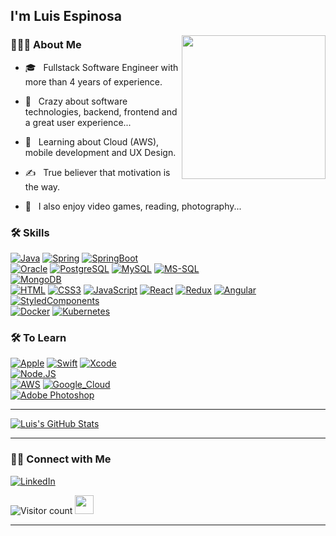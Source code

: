 ### <h2> I'm Luis Espinosa</h2>

<img align='right' src="https://media.giphy.com/media/M9gbBd9nbDrOTu1Mqx/giphy.gif" width="230">

<h3> 🧑🏻‍💻 About Me </h3>



- 🎓 &nbsp; Fullstack Software Engineer with more than 4 years of experience.

- 🤯 &nbsp; Crazy about software technologies, backend, frontend and a great user experience...

- 🔎 &nbsp; Learning about Cloud (AWS), mobile development and UX Design.

- ✍️ &nbsp; True believer that motivation is the way.

- 🤪 &nbsp; I also enjoy video games, reading, photography...



<h3>🛠 Skills</h3>

[![Java](https://img.shields.io/badge/Java-FA7343?style=for-the-badge&logo=java&logoColor=white&labelColor=101010)]()
[![Spring](https://img.shields.io/badge/Spring-3DDC84?style=for-the-badge&logo=Spring&logoColor=green&labelColor=101010)]()
[![SpringBoot](https://img.shields.io/badge/SpringBoot-3DDC84?style=for-the-badge&logo=SpringBoot&logoColor=green&labelColor=101010)]()
</br>
[![Oracle](https://img.shields.io/badge/Oracle-FA7343?style=for-the-badge&logo=Oracle&logoColor=red&labelColor=101010)]()
[![PostgreSQL](https://img.shields.io/badge/PostgreSQL-007396?style=for-the-badge&logo=PostgreSQL&logoColor=blue&labelColor=101010)]()
[![MySQL](https://img.shields.io/badge/MySQL-F7DF1E?style=for-the-badge&logo=MySQL&logoColor=yellow&labelColor=101010)]()
[![MS-SQL](https://img.shields.io/badge/MicrosoftSQLServer-FA7343?style=for-the-badge&logo=MicrosoftSQLServer&logoColor=red&labelColor=101010)]()
</br>
[![MongoDB](https://img.shields.io/badge/MongoDB-47A248?style=for-the-badge&logo=mongodb&logoColor=green&labelColor=101010)]()
</br>
[![HTML](https://img.shields.io/badge/HTML-FA7343?style=for-the-badge&logo=HTML5&logoColor=orange&labelColor=101010)]()
[![CSS3](https://img.shields.io/badge/CSS3-007396?style=for-the-badge&logo=CSS3&logoColor=blue&labelColor=101010)]()
[![JavaScript](https://img.shields.io/badge/JavaScript-F7DF1E?style=for-the-badge&logo=javascript&logoColor=yellow&labelColor=101010)]()
[![React](https://img.shields.io/badge/React-007396?style=for-the-badge&logo=React&logoColor=blue&labelColor=101010)]()
[![Redux](https://img.shields.io/badge/Redux-d2a8ff?style=for-the-badge&logo=Redux&logoColor=purple&labelColor=101010)]()
[![Angular](https://img.shields.io/badge/Angular-FA7343?style=for-the-badge&logo=Angular&logoColor=red&labelColor=101010)]()
[![StyledComponents](https://img.shields.io/badge/StyledComponents-d2a8ff?style=for-the-badge&logo=styled-components&logoColor=purple&labelColor=101010)]()
</br>
[![Docker](https://img.shields.io/badge/Docker-007396?style=for-the-badge&logo=Docker&logoColor=blue&labelColor=101010)]()
[![Kubernetes](https://img.shields.io/badge/Kubernetes-007396?style=for-the-badge&logo=Kubernetes&logoColor=blue&labelColor=101010)]()
</br>


<h3>🛠 To Learn</h3>

[![Apple](https://img.shields.io/badge/iOS-999999?style=for-the-badge&logo=apple&logoColor=white&labelColor=101010)]()
[![Swift](https://img.shields.io/badge/Swift-FA7343?style=for-the-badge&logo=swift&logoColor=white&labelColor=101010)]()
[![Xcode](https://img.shields.io/badge/Xcode-1575F9?style=for-the-badge&logo=xcode&logoColor=white&labelColor=101010)]()
</br>
[![Node.JS](https://img.shields.io/badge/Node.JS-339933?style=for-the-badge&logo=node.js&logoColor=white&labelColor=101010)]()
</br>
[![AWS](https://img.shields.io/badge/AWS-232F3E?style=for-the-badge&logo=amazon-aws&logoColor=white&labelColor=101010)]()
[![Google_Cloud](https://img.shields.io/badge/Google_Cloud-4285F4?style=for-the-badge&logo=googlecloud&logoColor=white&labelColor=101010)]()
</br>
[![Adobe Photoshop](https://img.shields.io/badge/Adobe_Photoshop-4285F4?style=for-the-badge&logo=AdobePhotoshop&logoColor=blue&labelColor=101010)]()


<hr>

[![Luis's GitHub Stats](https://github-readme-stats.vercel.app/api?username=LuisEspinosa7&show_icons=true)](https://github.com/LuisEspinosa7)

<hr>

<h3> 🤝🏻 Connect with Me </h3>

<p align="center">

<a href="https://www.linkedin.com/in/luis-espinosa-llanos/"><img alt="LinkedIn" src="https://img.shields.io/badge/LinkedIn-Luis%20Espinosa-blue?style=flat-square&logo=linkedin"></a>

</p>

![Visitor count](https://visitor-badge.laobi.icu/badge?page_id=LuisEspinosa7.LuisEspinosa7)   <img src="https://media.giphy.com/media/dxn6fRlTIShoeBr69N/giphy.gif" width="30">

<hr>
